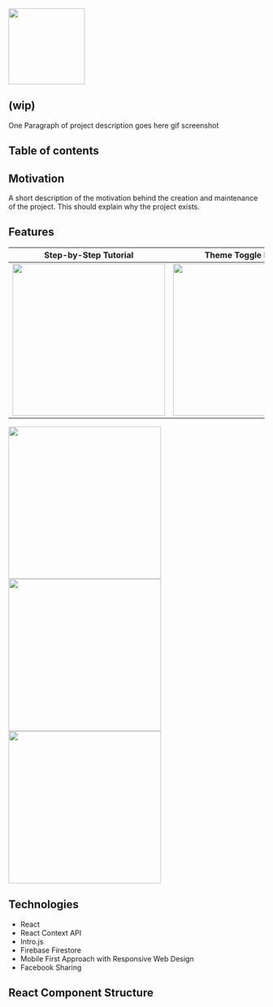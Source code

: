 <img src="https://cdn1.imggmi.com/uploads/2019/9/22/43de1ee28be08d0a66a4bbb059000e17-full.png" width="150" />

(wip)
---
One Paragraph of project description goes here
gif screenshot 

## Table of contents




## Motivation
A short description of the motivation behind the creation and maintenance of the project. This should explain why the project exists.


## Features
|Step-by-Step Tutorial|Theme Toggle Feature|Correction Judgement|
|---|---|---|
|<img src="https://media.giphy.com/media/eMPg4TbgRfwVDikbv4/giphy.gif" width="300" />|<img src="https://media.giphy.com/media/ln0xav6HWg9pkJ2KyR/giphy.gif" width="300" />|<img src="https://media.giphy.com/media/S7L1kBGvvPyNuZuUnA/giphy.gif" width="300" />
<img src="https://media.giphy.com/media/eMPg4TbgRfwVDikbv4/giphy.gif" width="300" />
<img src="https://media.giphy.com/media/ln0xav6HWg9pkJ2KyR/giphy.gif" width="300" />
<img src="https://media.giphy.com/media/S7L1kBGvvPyNuZuUnA/giphy.gif" width="300" />

## Technologies
* React
* React Context API
* Intro.js
* Firebase Firestore
* Mobile First Approach with Responsive Web Design
* Facebook Sharing

  
## React Component Structure



